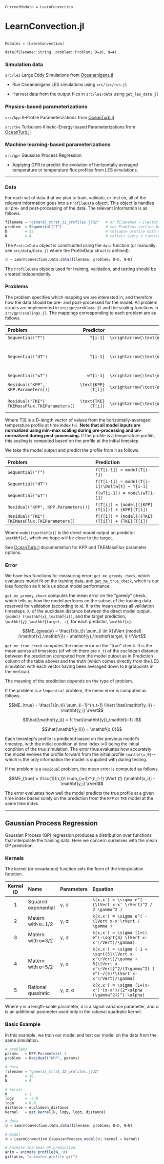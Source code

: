 ```@meta
CurrentModule = LearnConvection
```

# LearnConvection.jl

```@index
```

```@autodocs
Modules = [LearnConvection]
```

```@docs
data(filename::String, problem::Problem; D=16, N=4)
```

### Simulation data

`src/les` Large Eddy Simulations from [Oceananigans.jl](https://github.com/CliMA/Oceananigans.jl)

* Run Oceananigans LES simulations using `src/les/run.jl`

* Harvest data from the output files in `src/les/data` using `get_les_data.jl`

### Physics-based parameterizations

`src/kpp` K-Profile Parameterizations from [OceanTurb.jl](https://github.com/glwagner/OceanTurb.jl)

`src/tke` Turbulent-Kinetic-Energy-based Parameterizations from [OceanTurb.jl](https://github.com/glwagner/OceanTurb.jl)

### Machine learning-based parameterizations

`src/gpr` Gaussian Process Regression.

* Applying GPR to predict the evolution of horizontally averaged temperature or temperature flux profiles from LES simulations.

***

### Data

For each set of data that we plan to train, validate, or test on, all of the relevant information goes into a `ProfileData` object. This object is handles all pre- and post-processing of the data. The relevant information is as follows.

```julia
filename = "general_strat_32_profiles.jld2"   # or filenames = [vector of filenames] to merge multiple simulations' data
problem  = Sequential("T")                    # see Problems section below
D        = 32                                 # collapse profile data vector down to 16 gridpoints
N        = 4                                  # collect every 4 timesteps' data for training
```

The `ProfileData` object is constructed using the `data` function (or manually: see `src/data/Data.jl` where the ProfileData struct is defined).

```julia
𝒟 = LearnConvection.Data.data(filename, problem; D=D, N=N)
```

The `ProfileData` objects used for training, validation, and testing should be created independently.

### Problems

The problem specifies which mapping we are interested in, and therefore how the data should be pre- and post-processed for the model. All problem structs are implemented in `src/gpr/problems.jl` and the scaling functions in `src/gpr/scalings.jl`. The mappings corresponding to each problem are as follows.

| Problem | Predictor |       | Target     |
| :---    | ---:      | :---: | :--- |
| `Sequential("T")`    | ``T[i-1]``  | ``\xrightarrow{\text{model}} `` | ``T[i] `` |
| `Sequential("dT")`   | ``T[i-1]``  | ``\xrightarrow{\text{model}} `` | ``(T[i]-T[i-1])/ \Delta{t'} \approx \partial{t}(T)`` |
| `Sequential("wT")`   | ``wT[i-1]`` | ``\xrightarrow{\text{model}} `` | ``wT[i] `` |
| `Residual("KPP", KPP.Parameters())` | ``\text{KPP}(T[i])`` | ``\xrightarrow{\text{model}}`` | ``T[i] - \text{KPP}(T[i]) `` |  
| `Residual("TKE") TKEMassFlux.TKEParameters()`     | `` \text{TKE}(T[i]) `` | ``\xrightarrow{\text{model}}`` | ``T[i] - \text{TKE}(T[i]) `` |  

Where T[i] is a D-length vector of values from the horizontally-averaged temperature profile at time index t=i.
**Note that all model inputs are normalized using min-max scaling during pre-processing and un-normalized during post-processing.** If the profile is a temperature profile, this scaling is computed based on the profile at the initial timestep.

We take the model output and predict the profile from it as follows.

| Problem | Prediction |
| :---    | :---       |
| `Sequential("T")`       | ``f(T[i-1]) = model(T[i-1])``  |
| `Sequential("dT")`      | ``f(T[i-1]) = model(T[i-1])\Delta{t} + T[i-1]``  |
| `Sequential("wT")`      | ``f(wT[i-1]) = model(wT[i-1])`` |
| `Residual("KPP", KPP.Parameters())` | ``f(T[i]) = {model}({KPP}(T[i])) + {KPP}(T[i])`` |  
| `Residual("TKE") TKEMassFlux.TKEParameters()`     | ``f(T[i]) = {model}({TKE}(T[i])) + {TKE}(T[i])`` |

Where ``model(\mathbf{x})`` is the direct model output on predictor ``\mathbf{x}``, which we hope will be close to the target.

See [OceanTurb.jl](https://github.com/glwagner/OceanTurb.jl) documentation for KPP and TKEMassFlux parameter options.

### Error

We have two functions for measuring error: `get_me_greedy_check`, which evaluates model fit on the training data, and `get_me_true_check`, which is our loss function as it tells us about model performance.

`get_me_greedy_check` computes the mean error on the "greedy" check, which tells us how the model performs on the subset of the training data reserved for validation (according to `N`). It is the mean across all validation timesteps, ``X``, of the euclidean distance between the direct model output, ``{model} (\mathbf{x}_\mathbf{i})``, and the target prediction, ``\mathbf{y}_\mathbf{target, i}``, for each predictor, ``\mathbf{x}``.

```math
ME_{greedy} = \frac{1}{n_t}\ \sum_{i \in X}\lVert {model} (\mathbf{x}_\mathbf{i}) - \mathbf{y}_\mathbf{target, i} \rVert
```

`get_me_true_check` computes the mean error on the "true" check. It is the mean across all timesteps (of which there are ``n_t``) of the euclidean distance between the prediction (computed from the model output as in Prediction column of the table above) and the truth (which comes directly from the LES simulation with each vector having been averaged down to `D` gridpoints in the vertical).

The meaning of the prediction depends on the type of problem.

If the problem is a `Sequential` problem, the mean error is computed as follows.

```math
ME_{true} = \frac{1}{n_t}\ \sum_{i=1}^{n_t-1} \lVert \hat{\mathbf{y_i}} - \mathbf{y_i} \rVert
```

```math
\hat{\mathbf{y_i}} = f( \hat{\mathbf{y}}_\mathbf{i-1} )
```

```math
\hat{\mathbf{y_0}} = \mathbf{x_0}
```

Each timestep's profile is predicted based on the previous model's timestep, with the initial condition at time index i=0 being the initial condition of the true simulation. The error thus evaluates how accurately the model evolves the profile forward from the initial profile ``\mathbf{x_0}``--which is the only information the model is supplied with during testing.

If the problem is a `Residual` problem, the mean error is computed as follows.

```math
ME_{true} = \frac{1}{n_t}\ \sum_{i=0}^{n_t-1} \lVert {f} (\mathbf{x_i}) - \mathbf{y_i} \rVert
```

The error evaluates how well the model predicts the true profile at a given time index based solely on the prediction from the `KPP` or `TKE` model at the same time index.

***

## Gaussian Process Regression

Gaussian Process (GP) regression produces a distribution over functions that interpolate the training data.
Here we concern ourselves with the mean GP prediction.

### Kernels

The kernel (or covariance) function sets the form of the interpolation function.

| Kernel ID | Name        | Parameters | Equation |
| :---:     |    :---     | :---       | :---     |
| 1         | Squared exponential     | γ, σ | ``k(x,x') = \sigma e^( - {\lVert x-x' \rVert}^2 / 2 \gamma^2 )`` |
| 2         | Matérn with ʋ=1/2       | γ, σ | ``k(x,x') = \sigma e^( - \lVert x-x'\rVert / \gamma )`` |
| 3         | Matérn with ʋ=3/2       | γ, σ | ``k(x,x') = \sigma (1+c) e^(-\sqrt{3} \lVert x-x'\rVert)/\gamma)`` |
| 4         | Matérn with ʋ=5/2       | γ, σ | ``k(x,x') = \sigma ( 1 + \sqrt{5}\lVert x-x'\rVert)/\gamma + 5{\lVert x-x'\rVert}^2/(3\gamma^2) ) e^(-√(5)*\lVert x-x'\rVert)/\gamma)`` |
| 5         | Rational quadratic      | γ, σ, α | ``k(x,x') = \sigma (1+(x-x')'(x-x')/(2*\alpha (\gamma^2))^(-\alpha)`` |

Where γ is a length-scale parameter, σ is a signal variance parameter, and α is an additional parameter used only in the rational quadratic kernel.

### Basic Example

In this example, we train our model and test our model on the data from the same simulation.
```julia
# problems
params   = KPP.Parameters( )
problem  = Residual("KPP", params)

# data
filename = "general_strat_32_profiles.jld2"
D        = 16
N        = 4

# kernel
k        = 1
logγ     = -3.0
logσ     = 0.0
distance = euclidean_distance
kernel   = get_kernel(k, logγ, logσ, distance)

# data
𝒟 = LearnConvection.Data.data(filename, problem; D=D, N=N)

# model
𝒢 = LearnConvection.GaussianProcess.model(𝒟; kernel = kernel)

# Animate the mean GP prediction.
anim = animate_profile(𝒢, 𝒟)
gif(anim, "animated_profile.gif")

```
